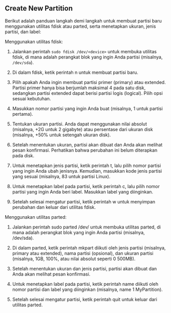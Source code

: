 ## Create New Partition

Berikut adalah panduan langkah demi langkah untuk membuat partisi baru menggunakan utilitas fdisk atau parted, serta menetapkan ukuran, jenis partisi, dan label:

Menggunakan utilitas fdisk:

1. Jalankan perintah `sudo fdisk /dev/<device>` untuk membuka utilitas fdisk, di mana <device> adalah perangkat blok yang ingin Anda partisi (misalnya, `/dev/sda`).

2. Di dalam fdisk, ketik perintah n untuk membuat partisi baru.

3. Pilih apakah Anda ingin membuat partisi primer (primary) atau extended. Partisi primer hanya bisa berjumlah maksimal 4 pada satu disk, sedangkan partisi extended dapat berisi partisi logis (logical). Pilih opsi sesuai kebutuhan.

4. Masukkan nomor partisi yang ingin Anda buat (misalnya, 1 untuk partisi pertama).

5. Tentukan ukuran partisi. Anda dapat menggunakan nilai absolut (misalnya, +2G untuk 2 gigabyte) atau persentase dari ukuran disk (misalnya, +50% untuk setengah ukuran disk).

6. Setelah menentukan ukuran, partisi akan dibuat dan Anda akan melihat pesan konfirmasi. Perhatikan bahwa perubahan ini belum diterapkan pada disk.

7. Untuk menetapkan jenis partisi, ketik perintah t, lalu pilih nomor partisi yang ingin Anda ubah jenisnya. Kemudian, masukkan kode jenis partisi yang sesuai (misalnya, 83 untuk partisi Linux).

8. Untuk menetapkan label pada partisi, ketik perintah c, lalu pilih nomor partisi yang ingin Anda beri label. Masukkan label yang diinginkan.

9. Setelah selesai mengatur partisi, ketik perintah w untuk menyimpan perubahan dan keluar dari utilitas fdisk.



Menggunakan utilitas parted:

1. Jalankan perintah sudo parted /dev/<device> untuk membuka utilitas parted, di mana <device> adalah perangkat blok yang ingin Anda partisi (misalnya, /dev/sda).

2. Di dalam parted, ketik perintah mkpart diikuti oleh jenis partisi (misalnya, primary atau extended), nama partisi (opsional), dan ukuran partisi (misalnya, 1GB, 100%, atau nilai absolut seperti 0 500MB).

3. Setelah menentukan ukuran dan jenis partisi, partisi akan dibuat dan Anda akan melihat pesan konfirmasi.

4. Untuk menetapkan label pada partisi, ketik perintah name diikuti oleh nomor partisi dan label yang diinginkan (misalnya, name 1 MyPartition).

5. Setelah selesai mengatur partisi, ketik perintah quit untuk keluar dari utilitas parted.